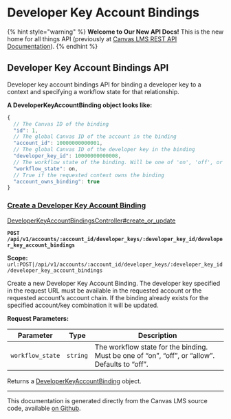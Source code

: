 # Developer Key Account Bindings

{% hint style="warning" %}
**Welcome to Our New API Docs!** This is the new home for all things API (previously at [Canvas LMS REST API Documentation](https://api.instructure.com)).
{% endhint %}

## Developer Key Account Bindings API

Developer key account bindings API for binding a developer key to a context and specifying a workflow state for that relationship.

**A DeveloperKeyAccountBinding object looks like:**

```js
{
  // The Canvas ID of the binding
  "id": 1,
  // The global Canvas ID of the account in the binding
  "account_id": 10000000000001,
  // The global Canvas ID of the developer key in the binding
  "developer_key_id": 10000000000008,
  // The workflow state of the binding. Will be one of 'on', 'off', or 'allow.'
  "workflow_state": on,
  // True if the requested context owns the binding
  "account_owns_binding": true
}
```

### [Create a Developer Key Account Binding](#method.developer_key_account_bindings.create_or_update) <a href="#method.developer_key_account_bindings.create_or_update" id="method.developer_key_account_bindings.create_or_update"></a>

[DeveloperKeyAccountBindingsController#create\_or\_update](https://github.com/instructure/canvas-lms/blob/master/app/controllers/developer_key_account_bindings_controller.rb)

**`POST /api/v1/accounts/:account_id/developer_keys/:developer_key_id/developer_key_account_bindings`**

**Scope:** `url:POST|/api/v1/accounts/:account_id/developer_keys/:developer_key_id/developer_key_account_bindings`

Create a new Developer Key Account Binding. The developer key specified in the request URL must be available in the requested account or the requested account’s account chain. If the binding already exists for the specified account/key combination it will be updated.

**Request Parameters:**

| Parameter        | Type     | Description                                                                                    |
| ---------------- | -------- | ---------------------------------------------------------------------------------------------- |
| `workflow_state` | `string` | The workflow state for the binding. Must be one of “on”, “off”, or “allow”. Defaults to “off”. |

Returns a [DeveloperKeyAccountBinding](#developerkeyaccountbinding) object.

***

This documentation is generated directly from the Canvas LMS source code, available [on Github](https://github.com/instructure/canvas-lms).
